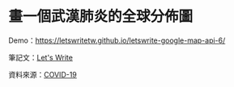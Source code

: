 # 畫一個武漢肺炎的全球分佈圖

Demo：<https://letswritetw.github.io/letswrite-google-map-api-6/>

筆記文：[Let's Write](https://letswrite.tw/google-map-api-ncov/)

資料來源：[COVID-19](https://github.com/CSSEGISandData/COVID-19)
